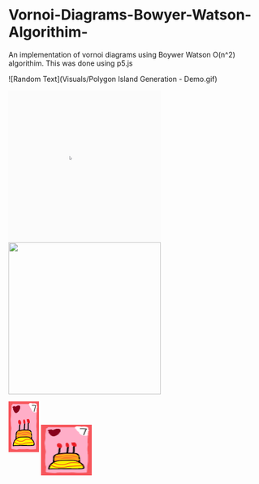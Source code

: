 # Vornoi-Diagrams-Bowyer-Watson-Algorithim-
An implementation of vornoi diagrams using Boywer Watson O(n^2) algorithim.
This was done using p5.js

![Random Text](Visuals/Polygon Island Generation - Demo.gif)

<img align="center" width="300" height="300" src="Visuals/Polygon Island Generation - Demo.gif">
<img align="center" width="300" height="300" src="Visuals/Lloyd Relaxation - Demo.gif">

![Contribution guidelines for this project](Cake.png)
<img align="center" width="100" height="100" src="Cake.png">
